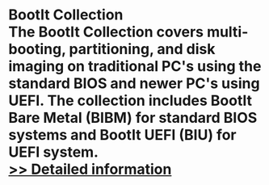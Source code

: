 # BootIt Collection<br />The BootIt Collection covers multi-booting, partitioning, and disk imaging on traditional PC's using the standard BIOS and newer PC's using UEFI. The collection includes BootIt Bare Metal (BIBM) for standard BIOS systems and BootIt UEFI (BIU) for UEFI system.<br />[>> Detailed information](https://secure.shareit.com/shareit/product.html?productid=300850224&affiliateid=200057808)